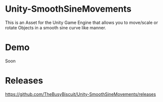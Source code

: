 # Unity-SmoothSineMovements

This is an Asset for the Unity Game Engine that allows you to move/scale or rotate Objects
in a smooth sine curve like manner.

# Demo

Soon

# Releases
https://github.com/TheBusyBiscuit/Unity-SmoothSineMovements/releases
